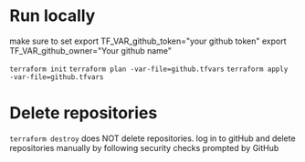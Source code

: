 # Run locally

make sure to set
export TF_VAR_github_token="your github token"
export TF_VAR_github_owner="Your github name"

`terraform init`
`terraform plan -var-file=github.tfvars`
`terraform apply  -var-file=github.tfvars`

# Delete repositories

`terraform destroy` does NOT delete repositories.
log in to gitHub and delete repositories manually by following security checks prompted by GitHub
